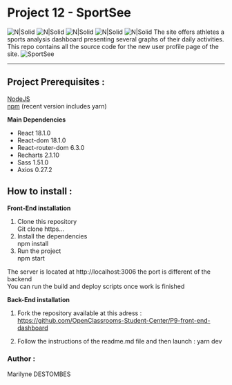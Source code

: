 # Project 12 - SportSee

![N|Solid](https://badgen.net/badge/React/18.1.0/blue?icon=react) ![N|Solid](https://badgen.net/badge/npm/8.11.0/red?icon=react) ![N|Solid](https://badgen.net/badge/Sass/1.51.0/pink?icon=react) ![N|Solid](https://badgen.net/badge/Recharts/2.1.10/green?icon=react) ![N|Solid](https://badgen.net/badge/Axios/0.27.2/purple?icon=react)
The site offers athletes a sports analysis dashboard presenting several graphs of their daily activities.
This repo contains all the source code for the new user profile page of the site.
![SportSee](/public/logo.svg)

---

## Project Prerequisites :

[NodeJS](https://nodejs.org/en/)  
[npm](https://www.npmjs.com/) (recent version includes yarn)

**Main Dependencies**

- React 18.1.0
- React-dom 18.1.0
- React-router-dom 6.3.0
- Recharts 2.1.10
- Sass 1.51.0
- Axios 0.27.2

## How to install :

**Front-End installation**

1. Clone this repository  
   Git clone https...
2. Install the dependencies  
   npm install
3. Run the project  
   npm start

The server is located at http://localhost:3006 the port is different of the backend  
You can run the build and deploy scripts once work is finished

**Back-End installation**

1. Fork the repository available at this adress :  
   https://github.com/OpenClassrooms-Student-Center/P9-front-end-dashboard

2. Follow the instructions of the readme.md file and then launch : yarn dev

### Author :

Marilyne DESTOMBES
